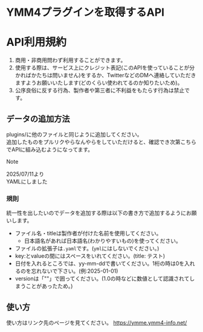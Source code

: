 # YMM4プラグインを取得するAPI

# API利用規約
1. 商用・非商用問わず利用することができます。
2. 使用する際は、サービス上にクレジット表記(このAPIを使っていることが分かればかたちは問いません)をするか、TwitterなどのDMへ連絡していただきますようお願いいたします(どのくらい使われてるのか知りたいため)。
3. 公序良俗に反する行為、製作者や第三者に不利益をもたらす行為は禁止です。

## データの追加方法
plugins/に他のファイルと同じように追加してください。  
追加したものをプルリクやらなんやらをしていただけると、確認でき次第こちらでAPIに組み込むようになってます。

> [!NOTE]
> 2025/07/11より  
> YAMLにしました

### 規則
統一性を出したいのでデータを追加する際は以下の書き方で追加するようにお願いします。

- ファイル名・titleは製作者が付けた名前を使用してください。
  - 日本語名があれば日本語名(わかりやすいもの)を使ってください。
- ファイルの拡張子は`.yaml`です。(`yml`にはしないでください。)
- key:とvalueの間にはスペースをいれてください。(title: テスト)
- 日付を入れるところでは、yy-mm-ddで書いてください。1桁の時は0を入れるのを忘れないで下さい。(例:2025-01-01)
- versionは「""」で囲ってください。(1.0の時などに数値として認識されてしまうことがあったため。)

## 使い方
使い方はリンク先のページを見てください。
https://ymme.ymm4-info.net/
